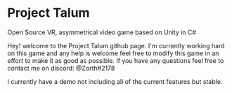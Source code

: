 # Project Talum
Open Source VR, asymmetrical video game based on Unity in C#

Hey! welcome to the Project Talum github page.
I'm currently working hard on this game and any help is welcome feel free to modify this game in an effort to make it as good as possible.
If you have any questions feel free to contact me on discord: @Zorth#2178

I currently have a demo not including all of the current features but stable.
